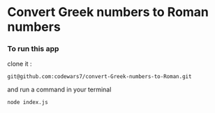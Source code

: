 # Convert Greek numbers to Roman numbers

### To run this app
clone it :
```
git@github.com:codewars7/convert-Greek-numbers-to-Roman.git
```

and run a command in your terminal
```
node index.js
```
